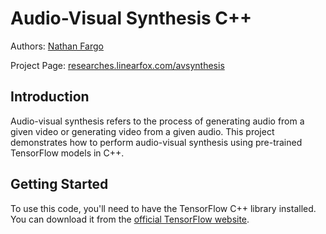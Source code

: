 # Audio-Visual Synthesis C++

Authors: <a href="https://account.linearfox.com/user/ntfargo/">Nathan Fargo</a>

Project Page: <a href="https://researches.linearfox.com/avsynthesis">researches.linearfox.com/avsynthesis</a>

## Introduction
Audio-visual synthesis refers to the process of generating audio from a given video or generating video from a given audio. This project demonstrates how to perform audio-visual synthesis using pre-trained TensorFlow models in C++.

## Getting Started
To use this code, you'll need to have the TensorFlow C++ library installed. You can download it from the <a href="https://www.tensorflow.org/install/lang_c">official TensorFlow website</a>.